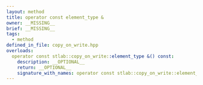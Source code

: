```yaml
---
layout: method
title: operator const element_type &
owner: __MISSING__
brief: __MISSING__
tags:
  - method
defined_in_file: copy_on_write.hpp
overloads:
  operator const stlab::copy_on_write::element_type &() const:
    description: __OPTIONAL__
    return: __OPTIONAL__
    signature_with_names: operator const stlab::copy_on_write::element_type &() const
---
```

